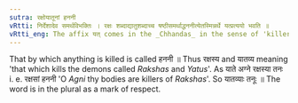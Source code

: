 ```yaml
---
sutra: रक्षोयातूनां हननी
vRtti: निर्देशादेव समर्थविभक्तिः । रक्षः शब्दाद्यातुशब्दाच्च षष्ठीसमर्थाद्धननीत्येतस्मिन्नर्थे यत्प्रत्ययो भवति ॥
vRtti_eng: The affix यत् comes in the _Chhandas_ in the sense of 'killer', after the words '_raksha_' and '_yatu_' in the sixth case in construction.
---
```

That by which anything is killed is called हननी ॥ Thus रक्षस्य and यातव्य meaning 'that which kills the demons called _Rakshas_ and _Yatus_'. As याते अग्ने रक्षस्या तनः i. e. रक्षसां हननी 'O _Agni_ thy bodies are killers of _Rakshas_'. So यातव्याः तनूः ॥ The word is in the plural as a mark of respect.
